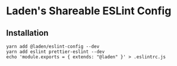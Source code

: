 # Laden's Shareable ESLint Config

## Installation

```terminal
yarn add @laden/eslint-config --dev
yarn add eslint prettier-eslint --dev
echo 'module.exports = { extends: "@laden" }' > .eslintrc.js
```
